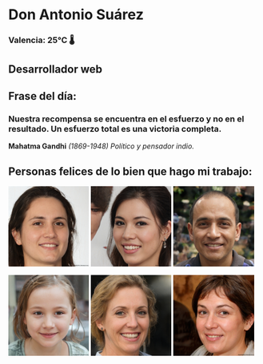 # Don Antonio Suárez
### Valencia:  25°C 🌡️
## Desarrollador web
## Frase del día:
<!-- START QUOTE -->
### Nuestra recompensa se encuentra en el esfuerzo y no en el resultado. Un esfuerzo total es una victoria completa.
**Mahatma Gandhi** *(1869-1948) Político y pensador indio.*
<!-- END QUOTE -->






## Personas felices de lo bien que hago mi trabajo:

<p float="left">
  <img src="src/image_0.png" width="32%" />
  <img src="src/image_1.png" width="32%" /> 
  <img src="src/image_2.png" width="32%" />
</p>
<p float="left">
  <img src="src/image_3.png" width="32%" />
  <img src="src/image_4.png" width="32%" /> 
  <img src="src/image_5.png" width="32%" />
</p>